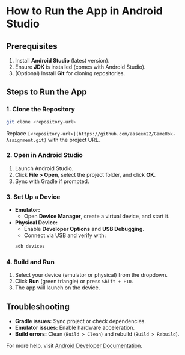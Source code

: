 # How to Run the App in Android Studio

## Prerequisites
1. Install **Android Studio** (latest version).
2. Ensure **JDK** is installed (comes with Android Studio).
3. (Optional) Install **Git** for cloning repositories.

## Steps to Run the App

### 1. Clone the Repository
```bash
git clone <repository-url>
```
Replace `[<repository-url>](https://github.com/aaseem22/GameHok-Assignment.git)` with the project URL.

### 2. Open in Android Studio
1. Launch Android Studio.
2. Click **File > Open**, select the project folder, and click **OK**.
3. Sync with Gradle if prompted.

### 3. Set Up a Device
- **Emulator:**
  - Open **Device Manager**, create a virtual device, and start it.
- **Physical Device:**
  - Enable **Developer Options** and **USB Debugging**.
  - Connect via USB and verify with:
  ```bash
  adb devices
  ```

### 4. Build and Run
1. Select your device (emulator or physical) from the dropdown.
2. Click **Run** (green triangle) or press `Shift + F10`.
3. The app will launch on the device.

## Troubleshooting
- **Gradle issues:** Sync project or check dependencies.
- **Emulator issues:** Enable hardware acceleration.
- **Build errors:** Clean (`Build > Clean`) and rebuild (`Build > Rebuild`).

For more help, visit [Android Developer Documentation](https://developer.android.com/docs).

